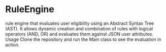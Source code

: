 # RuleEngine
 rule engine that evaluates user eligibility using an Abstract Syntax Tree (AST). It allows dynamic creation and combination of rules with logical operators (AND, OR) and evaluates them against JSON user attributes.  Usage Clone the repository and run the Main class to see the evaluation in action.
